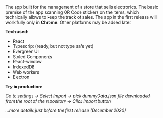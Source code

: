 The app built for the management of a store that sells electronics. The basic
premise of the app scanning QR Code stickers on the items, which technically
allows to keep the track of sales. The app in the first release will work fully
only in **Chrome**. Other platforms may be added later.

**Tech used:**

- React
- Typescript (ready, but not type safe yet)
- Evergreen UI
- Styled Components
- React-window
- IndexedDB
- Web workers
- Electron

**Try in production:**

_Go to settings → Select import → pick dummyData.json file downloaded from the
root of the repository → Click import button_

_...more details just before the first release (December 2020)_
